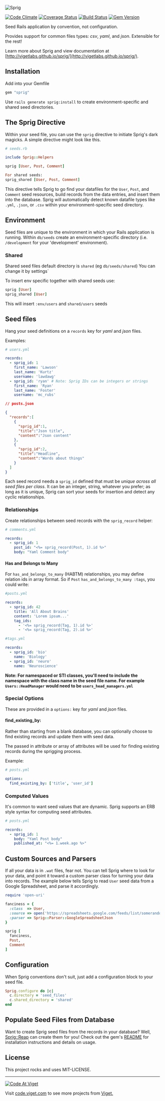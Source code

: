 ![Sprig](http://i.imgur.com/XCu3iVO.png)

[![Code Climate](https://codeclimate.com/github/vigetlabs/sprig.png)](https://codeclimate.com/github/vigetlabs/sprig) [![Coverage Status](https://coveralls.io/repos/vigetlabs/sprig/badge.png)](https://coveralls.io/r/vigetlabs/sprig) [![Build Status](https://travis-ci.org/vigetlabs/sprig.png?branch=master)](https://travis-ci.org/vigetlabs/sprig) [![Gem Version](https://badge.fury.io/rb/sprig.png)](http://badge.fury.io/rb/sprig)

Seed Rails application by convention, not configuration.

Provides support for common files types: *csv*, *yaml*, and *json*.  Extensible for the rest!

Learn more about Sprig and view documentation at [http://vigetlabs.github.io/sprig/](http://vigetlabs.github.io/sprig/).

## Installation

Add into your Gemfile
```ruby
gem "sprig"
```
Use `rails generate sprig:install` to create environment-specific and shared seed directories.

## The Sprig Directive

Within your seed file, you can use the `sprig` directive to initiate Sprig's dark magicks. A simple directive might look like this.

```ruby
# seeds.rb

include Sprig::Helpers

sprig [User, Post, Comment]

For shared seeds:
sprig_shared [User, Post, Comment]
```

This directive tells Sprig to go find your datafiles for the `User`, `Post`, and `Comment` seed resources, build records from the data entries, and insert them into the database. Sprig will automatically detect known datafile types like `.yml`, `.json`, or `.csv` within your environment-specific seed directory.

## Environment

Seed files are unique to the environment in which your Rails application is running. Within `db/seeds` create an environment-specific directory (i.e. `/development` for your 'development' environment).

### Shared

Shared seed files default directory is `shared` (eg `db/seeds/shared`)
You can change it by settings`

To insert env specific together with shared seeds use:
```ruby
sprig [User]
sprig_shared [User]
```
This will insert `:env/users` and `shared/users` seeds

## Seed files

Hang your seed definitions on a `records` key for *yaml* and *json* files.

Examples:

```yaml
# users.yml

records:
  - sprig_id: 1
    first_name: 'Lawson'
    last_name: 'Kurtz'
    username: 'lawdawg'
  - sprig_id: 'ryan' # Note: Sprig IDs can be integers or strings
    first_name: 'Ryan'
    last_name: 'Foster'
    username: 'mc_rubs'
```

```json
// posts.json

{
  "records":[
    {
      "sprig_id":1,
      "title":"Json title",
      "content":"Json content"
    },
    {
      "sprig_id":2,
      "title":"Headline",
      "content":"Words about things"
    }
  ]
}
```

Each seed record needs a `sprig_id` defined that must be *unique across all seed files per class*.  It can be an integer, string, whatever you prefer; as long as it is unique, Sprig can sort your seeds for insertion and detect any cyclic relationships.

### Relationships

Create relationships between seed records with the `sprig_record` helper:

```yaml
# comments.yml

records:
  - sprig_id: 1
    post_id: "<%= sprig_record(Post, 1).id %>"
    body: "Yaml Comment body"
```

#### Has and Belongs to Many
For `has_and_belongs_to_many` (HABTM) relationships, you may define relation ids in array format. So if `Post` `has_and_belongs_to_many :tags`, you could write:
```yaml
#posts.yml

records:
  - sprig_id: 42
    title: 'All About Brains'
    content: 'Lorem ipsum...'
    tag_ids:
      - '<%= sprig_record(Tag, 1).id %>'
      - '<%= sprig_record(Tag, 2).id %>'
```
```yaml
#tags.yml

records:
  - sprig_id: 'bio'
    name: 'Biology'
  - sprig_id: 'neuro'
    name: 'Neuroscience'
```
**Note: For namespaced or STI classes, you'll need to include the namespace with the class name in the seed file name. For example `Users::HeadManager` would need to be `users_head_managers.yml`**

### Special Options

These are provided in a `options:` key for *yaml* and *json* files.

#### find_existing_by:

Rather than starting from a blank database, you can optionally choose to find existing records and update them with seed data.

The passed in attribute or array of attributes will be used for finding existing records during the sprigging process.

Example:

```yaml
# posts.yml

options:
  find_existing_by: ['title', 'user_id']
```

### Computed Values

It's common to want seed values that are dynamic.  Sprig supports an ERB style syntax for computing seed attributes.

```yaml
# posts.yml

records:
  - sprig_id: 1
    body: "Yaml Post body"
    published_at: "<%= 1.week.ago %>"
```

## Custom Sources and Parsers

If all your data is in `.wat` files, fear not. You can tell Sprig where to look for your data, and point it toward a custom parser class for turning your data into records. The example below tells Sprig to read `User` seed data from a Google Spreadsheet, and parse it accordingly.

```ruby
require 'open-uri'

fanciness = {
  :class  => User,
  :source => open('https://spreadsheets.google.com/feeds/list/somerandomtoken/1/public/values?alt=json'),
  :parser => Sprig::Parser::GoogleSpreadsheetJson
}

sprig [
  fanciness,
  Post,
  Comment
]
```

## Configuration

When Sprig conventions don't suit, just add a configuration block to your seed file.

```ruby
Sprig.configure do |c|
  c.directory = 'seed_files'
  c.shared_directory = 'shared'
end
```

## Populate Seed Files from Database

Want to create Sprig seed files from the records in your database? Well,
[Sprig::Reap](https://rubygems.org/gems/sprig-reap) can create them for you! Check out the gem's
[README](https://github.com/vigetlabs/sprig-reap#sprigreap) for installation instructions and
details on usage.

## License

This project rocks and uses MIT-LICENSE.

***

<a href="http://code.viget.com">
  <img src="http://code.viget.com/github-banner.png" alt="Code At Viget">
</a>

Visit [code.viget.com](http://code.viget.com) to see more projects from [Viget.](https://viget.com)
